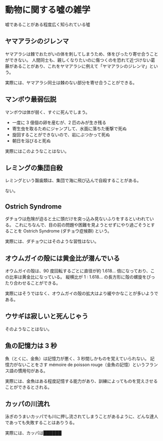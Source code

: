 # 動物に関する噓の雑学

嘘であることがある程度広く知られている噓


## ヤマアラシのジレンマ

ヤマアラシは棘でおたがいの体を刺してしまうため、体をぴったり寄せ合うことができない。
人間同士も、親しくなりたいのに傷つくのを恐れて近づけない葛藤があることがあり、これをヤマアラシに例えて「ヤマアラシのジレンマ」という。

実際には、ヤマアラシ同士は棘のない部分を寄せ合うことができる。


## マンボウ最弱伝説

マンボウは体が弱く、すぐに死んでしまう。
- 一度に 3 億個の卵を産むが、2 匹のみが生き残る
- 寄生虫を取るためにジャンプして、水面に落ちた衝撃で死ぬ
- 旋回することができないので、岩にぶつかって死ぬ
- 朝日を浴びると死ぬ

実際にはこのようなことはない。


## レミングの集団自殺

レミングという齧歯類は、集団で海に飛び込んで自殺することがある。

ない。


## Ostrich Syndrome

ダチョウは危険が迫ると土に頭だけを突っ込み見ないふりをするといわれている。
これにちなんで、目の前の問題や困難を見ようとせずにやり過ごそうとすることを Ostrich Syndrome (ダチョウ症候群) という。

実際には、ダチョウにはそのような習性はない。


## オウムガイの殻には黄金比が潜んでいる

オウムガイの殻は、90 度回転するごとに直径が約 1.618... 倍になっており、この比率は黄金比になっている。
縦横比が 1 : 1.618... の長方形に殻の螺旋をぴったり合わせることができる。

実際にはそうではなく、オウムガイの殻の拡大はより緩やかなことが多いようである。


## ウサギは寂しいと死んじゃう

そのようなことはない。


## 魚の記憶力は 3 秒

魚（とくに、金魚）は記憶力が悪く、3 秒間しかものを覚えていられない。
記憶力がないことをさす mémoire de poisson rouge（金魚の記憶）というフランス語の慣用句がある。

実際には、金魚はある程度記憶する能力があり、訓練によってものを覚えさせることができるとされる。


## カッパの川流れ

泳ぎのうまいカッパでも川に押し流されてしまうことがあるように、どんな達人であっても失敗することはありうる。

実際には、カッパは██████
